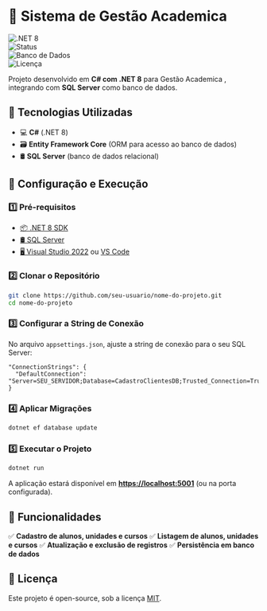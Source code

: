# 📝 Sistema de Gestão Academica  

![.NET 8](https://img.shields.io/badge/.NET-8.0-blueviolet?style=flat-square&logo=dotnet)  
![Status](https://img.shields.io/badge/status-em%20desenvolvimento-yellow?style=flat-square)  
![Banco de Dados](https://img.shields.io/badge/SQL-Server-red?style=flat-square&logo=microsoftsqlserver)  
![Licença](https://img.shields.io/badge/license-MIT-green?style=flat-square)  

Projeto desenvolvido em **C# com .NET 8** para Gestão Academica , integrando com **SQL Server** como banco de dados.  

## 🚀 Tecnologias Utilizadas  
- 💻 **C#** (.NET 8)  
- 🗃 **Entity Framework Core** (ORM para acesso ao banco de dados)  
- 🛢 **SQL Server** (banco de dados relacional)  

## 🔧 Configuração e Execução  

### 1️⃣ Pré-requisitos  
- [📦 .NET 8 SDK](https://dotnet.microsoft.com/download/dotnet/8.0)  
- [🛢 SQL Server](https://www.microsoft.com/sql-server)  
- [🖥 Visual Studio 2022](https://visualstudio.microsoft.com/) ou [VS Code](https://code.visualstudio.com/)  

### 2️⃣ Clonar o Repositório  
```bash
git clone https://github.com/seu-usuario/nome-do-projeto.git
cd nome-do-projeto
````

### 3️⃣ Configurar a String de Conexão

No arquivo `appsettings.json`, ajuste a string de conexão para o seu SQL Server:

```jsonc
"ConnectionStrings": {
  "DefaultConnection": "Server=SEU_SERVIDOR;Database=CadastroClientesDB;Trusted_Connection=True;TrustServerCertificate=True;"
}
```

### 4️⃣ Aplicar Migrações

```bash
dotnet ef database update
```

### 5️⃣ Executar o Projeto

```bash
dotnet run
```

A aplicação estará disponível em **[https://localhost:5001](https://localhost:5001)** (ou na porta configurada).

## 📌 Funcionalidades

✅ **Cadastro de alunos, unidades e cursos**
✅ **Listagem de alunos, unidades e cursos**
✅ **Atualização e exclusão de registros**
✅ **Persistência em banco de dados**

## 📄 Licença

Este projeto é open-source, sob a licença [MIT](LICENSE).



